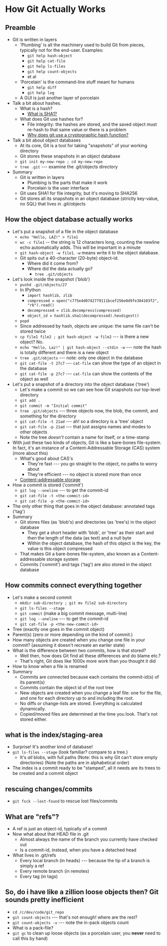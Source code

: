 # How Git Actually Works


## Preamble

* Git is written in layers
    * 'Plumbing' is all the machinery used to build Git from pieces, typically not for the end-user.  Examples:
        * `git help hash-object`
        * `git help cat-file`
        * `git help ls-files`
        * `git help count-objects`
        * et al
    * 'Porcelain' is the command-line stuff meant for humans
        * `git help diff`
        * `git help log`
    * A GUI is just another layer of porcelain
* Talk a bit about hashes.
    * What is a hash?
        * [What is SHA1?](https://en.wikipedia.org/wiki/SHA-1)
    * What does Git use hashes for?
        * File integrity: the hashes are stored, and the saved object must re-hash to that same value or there is a problem
        * [Why does git use a cryptographic hash function?](https://stackoverflow.com/a/28792805/908269)
* Talk a bit about object databases
    * At its core, Git is a tool for taking "snapshots" of your working directory
    * Git stores these snapshots in an object database
    * `git init my-new-repo ; cd my-new-repo`
    * `tree .git` --- examine the .git/objects directory
* Summary
    * Git is written in layers
        * Plumbing is the parts that make it work
        * Porcelain is the user interface
    * Git uses SHA1 for file integrity, but it's moving to SHA256
    * Git stores all its snapshots in an object database (strictly key-value, no SQL) that lives in .git/objects


## How the object database actually works

* Let's put a snapshot of a file in the object database
    * `echo "Hello, LAZ!" > file1`
    * `wc -c file1` -- the string is 12 characters long, counting the newline echo automatically adds.  This will be important in a minute
    * `git hash-object -w file1`.  `-w` means write it to the object database.
    * Git spits out a 40-character (20-byte) object-id.
        * Where did it come from?
        * Where did the data actually go?
            * `tree .git/objects`
* Let's look inside the snapshot ('blob')
    * `pushd .git/objects/27`
    * In IPython
        * `import hashlib, zlib`
        * `compressed = open("c775e4d0742779111bcef256e0d9fe384103f2", "rb").read()`
        * `decompressed = zlib.decompress(compressed)`
        * `object_id = hashlib.sha1(decompressed).hexdigest()`
    * `popd`
    * Since addressed by hash, objects are unique: the same file can't be stored twice
    * `cp file1 file2 ; git hash-object -w file2` --- is there a new object?  No.
    * `echo "Hello, Laz!" | git hash-object --stdin -w` --- note the hash is totally different and there _is_ a new object
    * `tree .git/objects` --- note: only one object in the database
    * `git cat-file -t 27c7` --- `cat-file` can show the type of an object in the database
    * `git cat-file -p 27c7` --- `cat-file` can show the contents of the object as well
* Let's put a snapshot of a directory into the object database ('tree')
    * Let's make a commit so we can see how Git snapshots our top-level directory
    * `git add .`
    * `git commit -m "Initial commit"`
    * `tree .git/objects` --- three objects now, the blob, the commit, and something for the directory
    * `git cat-file -t 21ad` --- ah!  so a directory is a 'tree' object
    * `git cat-file -p 21ad` --- that just assigns names and modes to other objects
    * Note the tree _doesn't_ contain a name for itself, or a time-stamp
* With just these two kinds of objects, Git is like a bare-bones file-system.  In fact, it's an instance of a Content-Addressable Storage (CAS) system (more about this)
    * What's good about CAS's
        * They're fast --- you go straight to the object, no paths to worry about
        * They're efficient --- no object is stored more than once
    * [Content-addressable storage](https://en.wikipedia.org/wiki/Content-addressable_storage)
* How a commit is stored ('commit')
    * `git log --oneline` --- to get the commit-id
    * `git cat-file -t <the-commit-id>`
    * `git cat-file -p <the-commit-id>`
* The only other thing that goes in the object database: annotated tags ('tag')
* Summary
    * Git stores files (as 'blob's) and directories (as 'tree's) in the object database
        * They get a short header with 'blob', or 'tree' as their start and then the length of the data (as text) and a null byte
        * Within the object database, the hash of this object is the key, the value is this object compressed
    * That makes Git a bare-bones file-system, also known as a Content-addressable storage system
    * Commits ('commit') and tags ('tag') are also stored in the object database


## How commits connect everything together

* Let's make a second commit
    * `mkdir sub-directory ; git mv file2 sub-directory `
    * `git ls-files --stage`
    * `git commit` (make a big commit message, multi-line)
    * `git log --oneline` --- to get the commit-id
    * `git cat-file -p <the-new-commit-id>`
* Tree (exactly one goes in the commit object)
* Parent(s) (zero or more depending on the kind of commit.)
* How many objects are created when you change one file in your commit? (assuming it doesn't recreate an earlier state)
* What is the difference between two commits, how is that stored?
    * Well then, how does Git find all these differences and do blame etc.?
    * That's right, Git does like 1000x more work than you thought it did
* How to know when a file is renamed
* Summary
    * Commits are connected because each contains the commit-id(s) of its parent(s)
    * Commits contain the object id of the root tree
    * New objects are created when you change a leaf file: one for the file, and one for each directory up to and including the root.
    * No diffs or change-lists are stored.  Everything is calculated dynamically.
    * Copied/moved files are determined at the time you look.  That's not stored either.


## what is the index/staging-area

* Surprise!  It's another kind of database!
* `git ls-files --stage` (look familiar?  compare to a tree.)
    * It's _all_ blobs, with full paths (Note: this is why Git can't store empty directories) (Note the paths are in alphabetical order)
* The index is a commit ready to be "stamped", all it needs are its trees to be created and a commit object


## rescuing changes/commits

* `git fsck --lost-found` to rescue lost files/commits


## What are "refs"?

* A ref is just an object-id, typically of a commit
* Now what about that HEAD file in .git
    * Almost always the name of the branch you currently have checked out
    * Is a commit-id, instead, when you have a detached head
* What lives in .git/refs
    * Every local branch (in heads) --- because the tip of a branch is simply a ref
    * Every remote branch (in remotes)
    * Every tag (in tags)


## So, do i have like a zillion loose objects then?  Git sounds pretty inefficient

* `cd /c/dev/code/git_repo`
* `git count-objects` --- that's not enough!  where are the rest?
* `git count-objects -v` --- note the in-pack objects count
* What is a pack-file?
* `git gc` to clean up loose objects (as a porcelain user, you **never** need to call this by hand)
